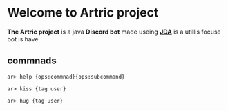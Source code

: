 # Welcome to Artric project 
**The Artric project** is a java **Discord bot** made useing **[JDA](https://github.com/DV8FromTheWorld/JDA)**
is a utillis focuse bot is have 
## commnads
```
ar> help {ops:commnad}{ops:subcommand}
```
```
ar> kiss {tag user}
```
```
ar> hug {tag user}
```
